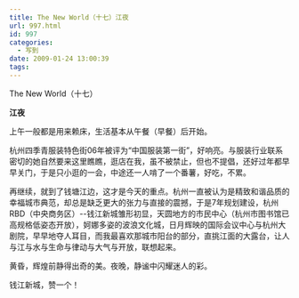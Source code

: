 ```yaml
---
title: The New World（十七）江夜
url: 997.html
id: 997
categories:
  - 写到
date: 2009-01-24 13:00:39
tags:
---
```


The New World（十七）  
  

**江夜**

  
上午一般都是用来赖床，生活基本从午餐（早餐）后开始。  
  
杭州四季青服装特色街06年被评为“中国服装第一街”，好响亮。与服装行业联系密切的她自然要来这里瞧瞧，逛店在我，虽不被禁止，但也不提倡，还好过年都早早关门，于是只小逛的一会，中途还一人啃了一个番薯，好吃，不累。  
  
再继续，就到了钱塘江边，这才是今天的重点。杭州一直被认为是精致和谐品质的幸福城市典范，却总是缺乏更大的张力与直接的震撼，于是7年规划建设，杭州RBD（中央商务区）--钱江新城雏形初显，天圆地方的市民中心（杭州市图书馆已高规格低姿态开放），妸娜多姿的波浪文化城，日月辉映的国际会议中心与杭州大剧院，早早地夺人耳目，而我最喜欢那城市阳台的部分，直挑江面的大露台，让人与江与水与生命与律动与大气与开放，联想起来。  
  
黄昏，辉煌前静得出奇的美。夜晚，静谧中闪耀迷人的彩。  
  
钱江新城，赞一个！